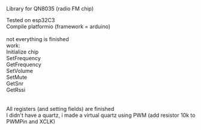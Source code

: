 Library for QN8035 (radio FM chip)

Tested on esp32C3<br>
Compile platformio (framework = arduino)<br>
<br>
not everything is finished<br>
work:<br>
 Initialize chip<br>
 SetFrequency<br>
 GetFrequency<br>
 SetVolume<br>
 SetMute<br>
 GetSnr<br>
	GetRssi<br>
 <br>
 <br>
All registers (and setting fields) are finished <br>
I didn't have a quartz, i made a virtual quartz using PWM (add resistor 10k to PWMPin and XCLK)

 
  
